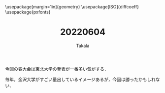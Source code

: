 ﻿---
title: 20220604
yesterday: 20220603
tomorrow: 20220605
days: 890
author: Takala
header-includes:
  - \usepackage[margin=1in]{geometry}
  - \usepackage[ISO]{diffcoeff}
  - \usepackage{pxfonts}
---


今回の春大会は東北大学の発表が一番多い気がする．


毎年，金沢大学がすごい量出しているイメージあるが，今回は勝ったかもしれない．

